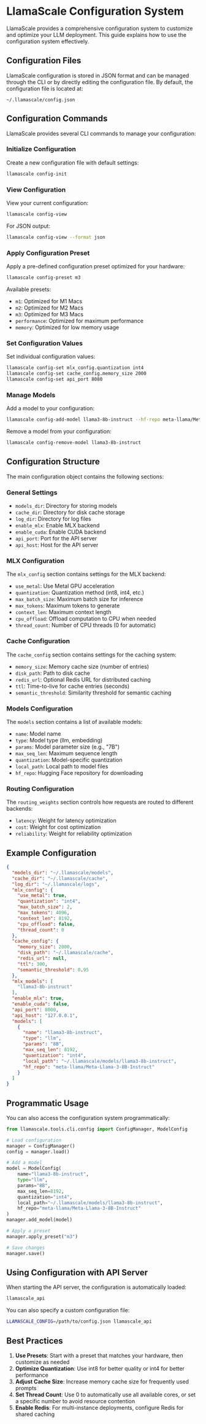 # LlamaScale Configuration System

LlamaScale provides a comprehensive configuration system to customize and optimize your LLM deployment. This guide explains how to use the configuration system effectively.

## Configuration Files

LlamaScale configuration is stored in JSON format and can be managed through the CLI or by directly editing the configuration file. By default, the configuration file is located at:

```
~/.llamascale/config.json
```

## Configuration Commands

LlamaScale provides several CLI commands to manage your configuration:

### Initialize Configuration

Create a new configuration file with default settings:

```bash
llamascale config-init
```

### View Configuration

View your current configuration:

```bash
llamascale config-view
```

For JSON output:

```bash
llamascale config-view --format json
```

### Apply Configuration Preset

Apply a pre-defined configuration preset optimized for your hardware:

```bash
llamascale config-preset m3
```

Available presets:
- `m1`: Optimized for M1 Macs
- `m2`: Optimized for M2 Macs
- `m3`: Optimized for M3 Macs
- `performance`: Optimized for maximum performance
- `memory`: Optimized for low memory usage

### Set Configuration Values

Set individual configuration values:

```bash
llamascale config-set mlx_config.quantization int4
llamascale config-set cache_config.memory_size 2000
llamascale config-set api_port 8080
```

### Manage Models

Add a model to your configuration:

```bash
llamascale config-add-model llama3-8b-instruct --hf-repo meta-llama/Meta-Llama-3-8B-Instruct --params 8B
```

Remove a model from your configuration:

```bash
llamascale config-remove-model llama3-8b-instruct
```

## Configuration Structure

The main configuration object contains the following sections:

### General Settings

- `models_dir`: Directory for storing models
- `cache_dir`: Directory for disk cache storage
- `log_dir`: Directory for log files
- `enable_mlx`: Enable MLX backend
- `enable_cuda`: Enable CUDA backend
- `api_port`: Port for the API server
- `api_host`: Host for the API server

### MLX Configuration

The `mlx_config` section contains settings for the MLX backend:

- `use_metal`: Use Metal GPU acceleration
- `quantization`: Quantization method (int8, int4, etc.)
- `max_batch_size`: Maximum batch size for inference
- `max_tokens`: Maximum tokens to generate
- `context_len`: Maximum context length
- `cpu_offload`: Offload computation to CPU when needed
- `thread_count`: Number of CPU threads (0 for automatic)

### Cache Configuration

The `cache_config` section contains settings for the caching system:

- `memory_size`: Memory cache size (number of entries)
- `disk_path`: Path to disk cache
- `redis_url`: Optional Redis URL for distributed caching
- `ttl`: Time-to-live for cache entries (seconds)
- `semantic_threshold`: Similarity threshold for semantic caching

### Models Configuration

The `models` section contains a list of available models:

- `name`: Model name
- `type`: Model type (llm, embedding)
- `params`: Model parameter size (e.g., "7B")
- `max_seq_len`: Maximum sequence length
- `quantization`: Model-specific quantization
- `local_path`: Local path to model files
- `hf_repo`: Hugging Face repository for downloading

### Routing Configuration

The `routing_weights` section controls how requests are routed to different backends:

- `latency`: Weight for latency optimization
- `cost`: Weight for cost optimization
- `reliability`: Weight for reliability optimization

## Example Configuration

```json
{
  "models_dir": "~/.llamascale/models",
  "cache_dir": "~/.llamascale/cache",
  "log_dir": "~/.llamascale/logs",
  "mlx_config": {
    "use_metal": true,
    "quantization": "int4",
    "max_batch_size": 2,
    "max_tokens": 4096,
    "context_len": 8192,
    "cpu_offload": false,
    "thread_count": 0
  },
  "cache_config": {
    "memory_size": 2000,
    "disk_path": "~/.llamascale/cache",
    "redis_url": null,
    "ttl": 300,
    "semantic_threshold": 0.95
  },
  "mlx_models": [
    "llama3-8b-instruct"
  ],
  "enable_mlx": true,
  "enable_cuda": false,
  "api_port": 8000,
  "api_host": "127.0.0.1",
  "models": [
    {
      "name": "llama3-8b-instruct",
      "type": "llm",
      "params": "8B",
      "max_seq_len": 8192,
      "quantization": "int4",
      "local_path": "~/.llamascale/models/llama3-8b-instruct",
      "hf_repo": "meta-llama/Meta-Llama-3-8B-Instruct"
    }
  ]
}
```

## Programmatic Usage

You can also access the configuration system programmatically:

```python
from llamascale.tools.cli.config import ConfigManager, ModelConfig

# Load configuration
manager = ConfigManager()
config = manager.load()

# Add a model
model = ModelConfig(
    name="llama3-8b-instruct",
    type="llm",
    params="8B",
    max_seq_len=8192,
    quantization="int4",
    local_path="~/.llamascale/models/llama3-8b-instruct",
    hf_repo="meta-llama/Meta-Llama-3-8B-Instruct"
)
manager.add_model(model)

# Apply a preset
manager.apply_preset("m3")

# Save changes
manager.save()
```

## Using Configuration with API Server

When starting the API server, the configuration is automatically loaded:

```bash
llamascale_api
```

You can also specify a custom configuration file:

```bash
LLAMASCALE_CONFIG=/path/to/config.json llamascale_api
```

## Best Practices

1. **Use Presets**: Start with a preset that matches your hardware, then customize as needed
2. **Optimize Quantization**: Use int8 for better quality or int4 for better performance
3. **Adjust Cache Size**: Increase memory cache size for frequently used prompts
4. **Set Thread Count**: Use 0 to automatically use all available cores, or set a specific number to avoid resource contention
5. **Enable Redis**: For multi-instance deployments, configure Redis for shared caching 